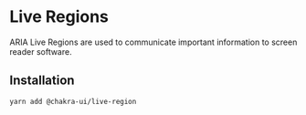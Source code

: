 # Live Regions

ARIA Live Regions are used to communicate important information to screen reader
software.

## Installation

```sh
yarn add @chakra-ui/live-region
```
